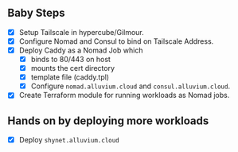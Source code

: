 ## Baby Steps

- [x] Setup Tailscale in hypercube/Gilmour.
- [x] Configure Nomad and Consul to bind on Tailscale Address.
- [x] Deploy Caddy as a Nomad Job which
  - [x] binds to 80/443 on host
  - [x] mounts the cert directory
  - [x] template file (caddy.tpl)
  - [x] Configure `nomad.alluvium.cloud` and `consul.alluvium.cloud`.
- [x] Create Terraform module for running workloads as Nomad jobs.

## Hands on by deploying more workloads

- [x] Deploy `shynet.alluvium.cloud`
